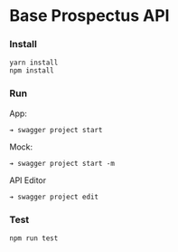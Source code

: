 # Base Prospectus API

### Install
```
yarn install
npm install
```

### Run
App:
```
➔ swagger project start
```

Mock:
```
➔ swagger project start -m
```

API Editor
```
➔ swagger project edit
```

### Test
```
npm run test
```



